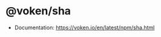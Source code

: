 # @voken/sha

- Documentation: https://voken.io/en/latest/npm/sha.html

<!--
Try: auto tag, release, publish
-->

